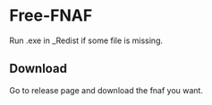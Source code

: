 # Free-FNAF
Run .exe in \_Redist if some file is missing.
## Download
Go to release page and download the fnaf you want.
